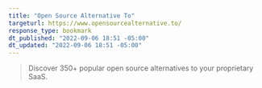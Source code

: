 ```yaml
---
title: "Open Source Alternative To"
targeturl: https://www.opensourcealternative.to/
response_type: bookmark
dt_published: "2022-09-06 18:51 -05:00"
dt_updated: "2022-09-06 18:51 -05:00"
---
```


> Discover 350+ popular open source alternatives to your proprietary SaaS.